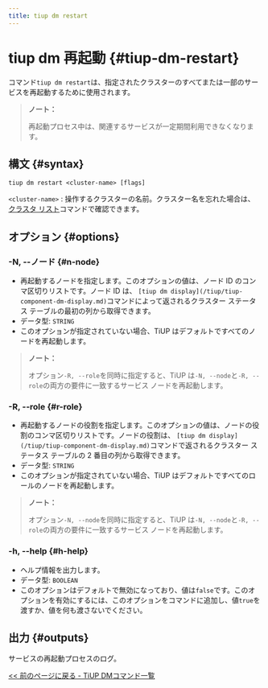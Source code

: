 ```yaml
---
title: tiup dm restart
---
```


# tiup dm 再起動 {#tiup-dm-restart}

コマンド`tiup dm restart`は、指定されたクラスターのすべてまたは一部のサービスを再起動するために使用されます。

> **ノート：**
>
> 再起動プロセス中は、関連するサービスが一定期間利用できなくなります。

## 構文 {#syntax}

```shell
tiup dm restart <cluster-name> [flags]
```

`<cluster-name>` : 操作するクラスターの名前。クラスター名を忘れた場合は、 [クラスタ リスト](/tiup/tiup-component-cluster-list.md)コマンドで確認できます。

## オプション {#options}

### -N, --ノード {#n-node}

-   再起動するノードを指定します。このオプションの値は、ノード ID のコンマ区切りリストです。ノード ID は、 `[tiup dm display](/tiup/tiup-component-dm-display.md)`コマンドによって返されるクラスター ステータス テーブルの最初の列から取得できます。
-   データ型: `STRING`
-   このオプションが指定されていない場合、TiUP はデフォルトですべてのノードを再起動します。

> **ノート：**
>
> オプション`-R, --role`を同時に指定すると、TiUP は`-N, --node`と`-R, --role`の両方の要件に一致するサービス ノードを再起動します。

### -R, --role {#r-role}

-   再起動するノードの役割を指定します。このオプションの値は、ノードの役割のコンマ区切りリストです。ノードの役割は、 `[tiup dm display](/tiup/tiup-component-dm-display.md)`コマンドで返されるクラスター ステータス テーブルの 2 番目の列から取得できます。
-   データ型: `STRING`
-   このオプションが指定されていない場合、TiUP はデフォルトですべてのロールのノードを再起動します。

> **ノート：**
>
> オプション`-N, --node`を同時に指定すると、TiUP は`-N, --node`と`-R, --role`の両方の要件に一致するサービス ノードを再起動します。

### -h, --help {#h-help}

-   ヘルプ情報を出力します。
-   データ型: `BOOLEAN`
-   このオプションはデフォルトで無効になっており、値は`false`です。このオプションを有効にするには、このオプションをコマンドに追加し、値`true`を渡すか、値を何も渡さないでください。

## 出力 {#outputs}

サービスの再起動プロセスのログ。

[&lt;&lt; 前のページに戻る - TiUP DMコマンド一覧](/tiup/tiup-component-dm.md#command-list)
